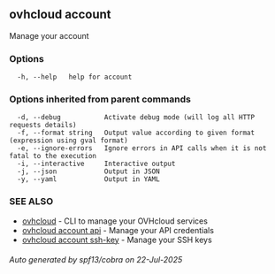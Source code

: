 ## ovhcloud account

Manage your account

### Options

```
  -h, --help   help for account
```

### Options inherited from parent commands

```
  -d, --debug           Activate debug mode (will log all HTTP requests details)
  -f, --format string   Output value according to given format (expression using gval format)
  -e, --ignore-errors   Ignore errors in API calls when it is not fatal to the execution
  -i, --interactive     Interactive output
  -j, --json            Output in JSON
  -y, --yaml            Output in YAML
```

### SEE ALSO

* [ovhcloud](ovhcloud.md)	 - CLI to manage your OVHcloud services
* [ovhcloud account api](ovhcloud_account_api.md)	 - Manage your API credentials
* [ovhcloud account ssh-key](ovhcloud_account_ssh-key.md)	 - Manage your SSH keys

###### Auto generated by spf13/cobra on 22-Jul-2025
